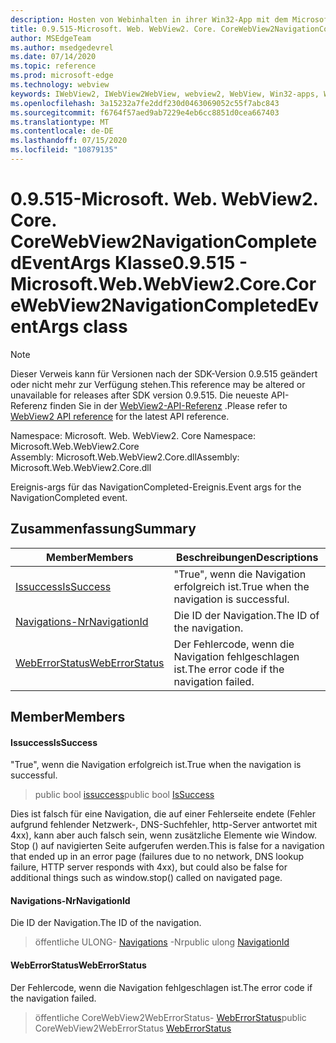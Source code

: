 ```yaml
---
description: Hosten von Webinhalten in ihrer Win32-App mit dem Microsoft Edge WebView2-Steuerelement
title: 0.9.515-Microsoft. Web. WebView2. Core. CoreWebView2NavigationCompletedEventArgs
author: MSEdgeTeam
ms.author: msedgedevrel
ms.date: 07/14/2020
ms.topic: reference
ms.prod: microsoft-edge
ms.technology: webview
keywords: IWebView2, IWebView2WebView, webview2, WebView, Win32-apps, Win32, Edge, ICoreWebView2, ICoreWebView2Controller, Browser-Steuerelement, Edge-HTML
ms.openlocfilehash: 3a15232a7fe2ddf230d0463069052c55f7abc843
ms.sourcegitcommit: f6764f57aed9ab7229e4eb6cc8851d0cea667403
ms.translationtype: MT
ms.contentlocale: de-DE
ms.lasthandoff: 07/15/2020
ms.locfileid: "10879135"
---
```

# <span data-ttu-id="e0219-104">0.9.515-Microsoft. Web. WebView2. Core. CoreWebView2NavigationCompletedEventArgs Klasse</span><span class="sxs-lookup"><span data-stu-id="e0219-104">0.9.515 - Microsoft.Web.WebView2.Core.CoreWebView2NavigationCompletedEventArgs class</span></span> 

> [!NOTE]
> <span data-ttu-id="e0219-105">Dieser Verweis kann für Versionen nach der SDK-Version 0.9.515 geändert oder nicht mehr zur Verfügung stehen.</span><span class="sxs-lookup"><span data-stu-id="e0219-105">This reference may be altered or unavailable for releases after SDK version 0.9.515.</span></span> <span data-ttu-id="e0219-106">Die neueste API-Referenz finden Sie in der [WebView2-API-Referenz](../../../webview2-api-reference.md) .</span><span class="sxs-lookup"><span data-stu-id="e0219-106">Please refer to [WebView2 API reference](../../../webview2-api-reference.md) for the latest API reference.</span></span>

<span data-ttu-id="e0219-107">Namespace: Microsoft. Web. WebView2. Core </span><span class="sxs-lookup"><span data-stu-id="e0219-107">Namespace: Microsoft.Web.WebView2.Core</span></span>\
<span data-ttu-id="e0219-108">Assembly: Microsoft.Web.WebView2.Core.dll</span><span class="sxs-lookup"><span data-stu-id="e0219-108">Assembly: Microsoft.Web.WebView2.Core.dll</span></span>

<span data-ttu-id="e0219-109">Ereignis-args für das NavigationCompleted-Ereignis.</span><span class="sxs-lookup"><span data-stu-id="e0219-109">Event args for the NavigationCompleted event.</span></span>

## <span data-ttu-id="e0219-110">Zusammenfassung</span><span class="sxs-lookup"><span data-stu-id="e0219-110">Summary</span></span>

 <span data-ttu-id="e0219-111">Member</span><span class="sxs-lookup"><span data-stu-id="e0219-111">Members</span></span>                        | <span data-ttu-id="e0219-112">Beschreibungen</span><span class="sxs-lookup"><span data-stu-id="e0219-112">Descriptions</span></span>
--------------------------------|---------------------------------------------
[<span data-ttu-id="e0219-113">Issuccess</span><span class="sxs-lookup"><span data-stu-id="e0219-113">IsSuccess</span></span>](#issuccess) | <span data-ttu-id="e0219-114">"True", wenn die Navigation erfolgreich ist.</span><span class="sxs-lookup"><span data-stu-id="e0219-114">True when the navigation is successful.</span></span>
[<span data-ttu-id="e0219-115">Navigations-Nr</span><span class="sxs-lookup"><span data-stu-id="e0219-115">NavigationId</span></span>](#navigationid) | <span data-ttu-id="e0219-116">Die ID der Navigation.</span><span class="sxs-lookup"><span data-stu-id="e0219-116">The ID of the navigation.</span></span>
[<span data-ttu-id="e0219-117">WebErrorStatus</span><span class="sxs-lookup"><span data-stu-id="e0219-117">WebErrorStatus</span></span>](#weberrorstatus) | <span data-ttu-id="e0219-118">Der Fehlercode, wenn die Navigation fehlgeschlagen ist.</span><span class="sxs-lookup"><span data-stu-id="e0219-118">The error code if the navigation failed.</span></span>

## <span data-ttu-id="e0219-119">Member</span><span class="sxs-lookup"><span data-stu-id="e0219-119">Members</span></span>

#### <span data-ttu-id="e0219-120">Issuccess</span><span class="sxs-lookup"><span data-stu-id="e0219-120">IsSuccess</span></span> 

<span data-ttu-id="e0219-121">"True", wenn die Navigation erfolgreich ist.</span><span class="sxs-lookup"><span data-stu-id="e0219-121">True when the navigation is successful.</span></span>

> <span data-ttu-id="e0219-122">public bool [issuccess](#issuccess)</span><span class="sxs-lookup"><span data-stu-id="e0219-122">public bool [IsSuccess](#issuccess)</span></span>

<span data-ttu-id="e0219-123">Dies ist falsch für eine Navigation, die auf einer Fehlerseite endete (Fehler aufgrund fehlender Netzwerk-, DNS-Suchfehler, http-Server antwortet mit 4xx), kann aber auch falsch sein, wenn zusätzliche Elemente wie Window. Stop () auf navigierten Seite aufgerufen werden.</span><span class="sxs-lookup"><span data-stu-id="e0219-123">This is false for a navigation that ended up in an error page (failures due to no network, DNS lookup failure, HTTP server responds with 4xx), but could also be false for additional things such as window.stop() called on navigated page.</span></span>

#### <span data-ttu-id="e0219-124">Navigations-Nr</span><span class="sxs-lookup"><span data-stu-id="e0219-124">NavigationId</span></span> 

<span data-ttu-id="e0219-125">Die ID der Navigation.</span><span class="sxs-lookup"><span data-stu-id="e0219-125">The ID of the navigation.</span></span>

> <span data-ttu-id="e0219-126">öffentliche ULONG- [Navigations](#navigationid) -Nr</span><span class="sxs-lookup"><span data-stu-id="e0219-126">public ulong [NavigationId](#navigationid)</span></span>

#### <span data-ttu-id="e0219-127">WebErrorStatus</span><span class="sxs-lookup"><span data-stu-id="e0219-127">WebErrorStatus</span></span> 

<span data-ttu-id="e0219-128">Der Fehlercode, wenn die Navigation fehlgeschlagen ist.</span><span class="sxs-lookup"><span data-stu-id="e0219-128">The error code if the navigation failed.</span></span>

> <span data-ttu-id="e0219-129">öffentliche CoreWebView2WebErrorStatus- [WebErrorStatus](#weberrorstatus)</span><span class="sxs-lookup"><span data-stu-id="e0219-129">public CoreWebView2WebErrorStatus [WebErrorStatus](#weberrorstatus)</span></span>

